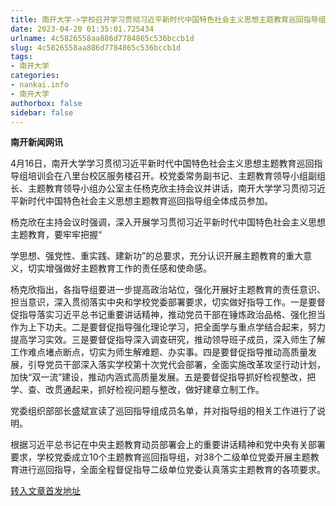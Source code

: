 ```yaml
---
title: 南开大学->学校召开学习贯彻习近平新时代中国特色社会主义思想主题教育巡回指导组培训会 | nankai.info
date: 2023-04-20 01:35:01.725434
urlname: 4c5826558aa886d7784865c536bccb1d
slug: 4c5826558aa886d7784865c536bccb1d
tags: 
- 南开大学
categories:
- nankai.info
- 南开大学
authorbox: false
sidebar: false
---
```

**南开新闻网讯**

4月16日，南开大学学习贯彻习近平新时代中国特色社会主义思想主题教育巡回指导组培训会在八里台校区服务楼召开。校党委常务副书记、主题教育领导小组副组长、主题教育领导小组办公室主任杨克欣主持会议并讲话，南开大学学习贯彻习近平新时代中国特色社会主义思想主题教育巡回指导组全体成员参加。

杨克欣在主持会议时强调，深入开展学习贯彻习近平新时代中国特色社会主义思想主题教育，要牢牢把握“
<!--more-->
学思想、强党性、重实践、建新功”的总要求，充分认识开展主题教育的重大意义，切实增强做好主题教育工作的责任感和使命感。

杨克欣指出，各指导组要进一步提高政治站位，强化开展好主题教育的责任意识、担当意识，深入贯彻落实中央和学校党委部署要求，切实做好指导工作。一是要督促指导落实习近平总书记重要讲话精神，推动党员干部在锤炼政治品格、强化担当作为上下功夫。二是要督促指导强化理论学习，把全面学与重点学结合起来，努力提高学习实效。三是要督促指导深入调查研究，推动领导班子成员，深入师生了解工作难点堵点断点，切实为师生解难题、办实事。四是要督促指导推动高质量发展，引导党员干部深入落实学校第十次党代会部署，全面实施改革攻坚行动计划，加快“双一流”建设，推动内涵式高质量发展。五是要督促指导抓好检视整改，把学、查、改贯通起来，抓好检视问题与整改，做好建章立制工作。

党委组织部部长盛斌宣读了巡回指导组成员名单，并对指导组的相关工作进行了说明。

根据习近平总书记在中央主题教育动员部署会上的重要讲话精神和党中央有关部署要求，学校党委成立10个主题教育巡回指导组，对38个二级单位党委开展主题教育进行巡回指导，全面全程督促指导二级单位党委认真落实主题教育的各项要求。



[转入文章首发地址](http://news.nankai.edu.cn/ywsd/system/2023/04/18/030055526.shtml)